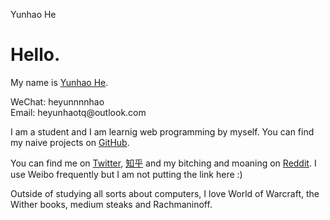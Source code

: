   Yunhao He    

# Hello.

My name is [Yunhao He](null).

WeChat: heyunnnnhao  
Email: heyunhaotq\@outlook.com

I am a student and I am learnig web programming by myself. You can find my naive projects on [GitHub](https://github.com/heyunnnnhao).

You can find me on [Twitter](https://twitter.com/heyunhao), [知乎](https://www.zhihu.com/people/numb-8-49) and my bitching and moaning on [Reddit](https://www.reddit.com/user/heyunnnhao). I use Weibo frequently but I am not putting the link here :\)

Outside of studying all sorts about computers, I love World of Warcraft, the Wither books, medium steaks and Rachmaninoff.
